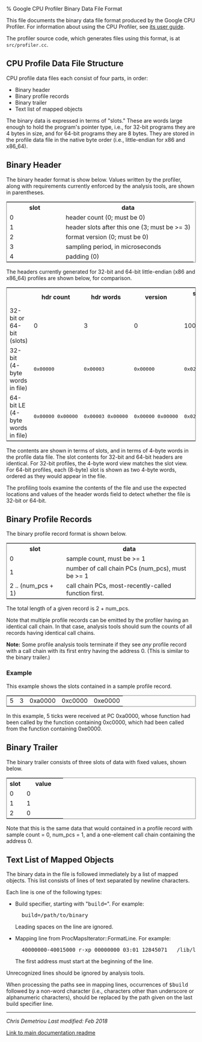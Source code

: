 % Google CPU Profiler Binary Data File Format

This file documents the binary data file format produced by the Google CPU Profiler. For information about using the CPU Profiler, see [its user guide](cpuprofile.md).

The profiler source code, which generates files using this format, is at `src/profiler.cc`.

## CPU Profile Data File Structure

CPU profile data files each consist of four parts, in order:

*   Binary header
*   Binary profile records
*   Binary trailer
*   Text list of mapped objects

The binary data is expressed in terms of "slots." These are words large enough to hold the program's pointer type, i.e., for 32-bit programs they are 4 bytes in size, and for 64-bit programs they are 8 bytes. They are stored in the profile data file in the native byte order (i.e., little-endian for x86 and x86_64).

## Binary Header

The binary header format is show below. Values written by the profiler, along with requirements currently enforced by the analysis tools, are shown in parentheses.

<table summary="Header Format" frame="box" rules="sides" cellpadding="5">
<tbody>
<tr>
<th width="30%">slot</th>
<th width="70%">data</th>
</tr>
<tr>
<td>0</td>
<td>header count (0; must be 0)</td>
</tr>
<tr>
<td>1</td>
<td>header slots after this one (3; must be >= 3)</td>
</tr>
<tr>
<td>2</td>
<td>format version (0; must be 0)</td>
</tr>
<tr>
<td>3</td>
<td>sampling period, in microseconds</td>
</tr>
<tr>
<td>4</td>
<td>padding (0)</td>
</tr>
</tbody>
</table>

The headers currently generated for 32-bit and 64-bit little-endian (x86 and x86_64) profiles are shown below, for comparison.

<table summary="Header Example" frame="box" rules="sides" cellpadding="5">
<tbody>
<tr>
<th></th>
<th>hdr count</th>
<th>hdr words</th>
<th>version</th>
<th>sampling period</th>
<th>pad</th>
</tr>
<tr>
<td>32-bit or 64-bit (slots)</td>
<td>0</td>
<td>3</td>
<td>0</td>
<td>10000</td>
<td>0</td>
</tr>
<tr>
<td>32-bit (4-byte words in file)</td>
<td><tt>0x00000</tt></td>
<td><tt>0x00003</tt></td>
<td><tt>0x00000</tt></td>
<td><tt>0x02710</tt></td>
<td><tt>0x00000</tt></td>
</tr>
<tr>
<td>64-bit LE (4-byte words in file)</td>
<td><tt>0x00000 0x00000</tt></td>
<td><tt>0x00003 0x00000</tt></td>
<td><tt>0x00000 0x00000</tt></td>
<td><tt>0x02710 0x00000</tt></td>
<td><tt>0x00000 0x00000</tt></td>
</tr>
</tbody>
</table>

The contents are shown in terms of slots, and in terms of 4-byte words in the profile data file. The slot contents for 32-bit and 64-bit headers are identical. For 32-bit profiles, the 4-byte word view matches the slot view. For 64-bit profiles, each (8-byte) slot is shown as two 4-byte words, ordered as they would appear in the file.

The profiling tools examine the contents of the file and use the expected locations and values of the header words field to detect whether the file is 32-bit or 64-bit.

## Binary Profile Records

The binary profile record format is shown below.

<table summary="Profile Record Format" frame="box" rules="sides" cellpadding="5">
<tbody>
<tr>
<th width="30%">slot</th>
<th width="70%">data</th>
</tr>
<tr>
<td>0</td>
<td>sample count, must be >= 1</td>
</tr>
<tr>
<td>1</td>
<td>number of call chain PCs (num_pcs), must be >= 1</td>
</tr>
<tr>
<td>2 .. (num_pcs + 1)</td>
<td>call chain PCs, most-recently-called function first.</td>
</tr>
</tbody>
</table>

The total length of a given record is 2 + num_pcs.

Note that multiple profile records can be emitted by the profiler having an identical call chain. In that case, analysis tools should sum the counts of all records having identical call chains.

**Note:** Some profile analysis tools terminate if they see _any_ profile record with a call chain with its first entry having the address 0\. (This is similar to the binary trailer.)

### Example

This example shows the slots contained in a sample profile record.

<table summary="Profile Record Example" frame="box" rules="sides" cellpadding="5">
<tbody>
<tr>
<td>5</td>
<td>3</td>
<td>0xa0000</td>
<td>0xc0000</td>
<td>0xe0000</td>
</tr>
</tbody>
</table>

In this example, 5 ticks were received at PC 0xa0000, whose function had been called by the function containing 0xc0000, which had been called from the function containing 0xe0000.

## Binary Trailer

The binary trailer consists of three slots of data with fixed values, shown below.

<table summary="Trailer Format" frame="box" rules="sides" cellpadding="5">
<tbody>
<tr>
<th width="30%">slot</th>
<th width="70%">value</th>
</tr>
<tr>
<td>0</td>
<td>0</td>
</tr>
<tr>
<td>1</td>
<td>1</td>
</tr>
<tr>
<td>2</td>
<td>0</td>
</tr>
</tbody>
</table>

Note that this is the same data that would contained in a profile record with sample count = 0, num_pcs = 1, and a one-element call chain containing the address 0.

## Text List of Mapped Objects

The binary data in the file is followed immediately by a list of mapped objects. This list consists of lines of text separated by newline characters.

Each line is one of the following types:

*   Build specifier, starting with "<tt>build=</tt>". For example:

    <pre>  build=/path/to/binary</pre>

    Leading spaces on the line are ignored.
*   Mapping line from ProcMapsIterator::FormatLine. For example:

    <pre>  40000000-40015000 r-xp 00000000 03:01 12845071   /lib/ld-2.3.2.so</pre>

    The first address must start at the beginning of the line.

Unrecognized lines should be ignored by analysis tools.

When processing the paths see in mapping lines, occurrences of <tt>$build</tt> followed by a non-word character (i.e., characters other than underscore or alphanumeric characters), should be replaced by the path given on the last build specifier line.

---

<address>
Chris Demetriou  
Last modified: Feb 2018
</address>

[Link to main documentation readme](readme.md)
